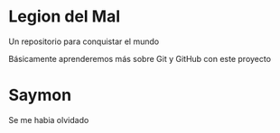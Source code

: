 # Legion del Mal
Un repositorio para conquistar el mundo

Básicamente aprenderemos más sobre Git y GitHub con este proyecto


# Saymon

Se me habia olvidado
